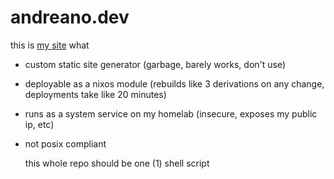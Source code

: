 # andreano.dev

this is [my site](https://www.andreano.dev) what

- custom static site generator (garbage, barely works, don't use)
- deployable as a nixos module (rebuilds like 3 derivations on any change, deployments take like 20 minutes)
- runs as a system service on my homelab (insecure, exposes my public ip, etc)
- not posix compliant

  this whole repo should be one (1) shell script
